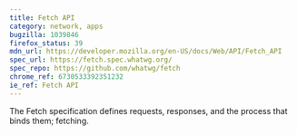 ```yaml
---
title: Fetch API
category: network, apps
bugzilla: 1039846
firefox_status: 39
mdn_url: https://developer.mozilla.org/en-US/docs/Web/API/Fetch_API
spec_url: https://fetch.spec.whatwg.org/
spec_repo: https://github.com/whatwg/fetch
chrome_ref: 6730533392351232
ie_ref: Fetch API
---
```


The Fetch specification defines requests, responses, and the process that binds them; fetching.
